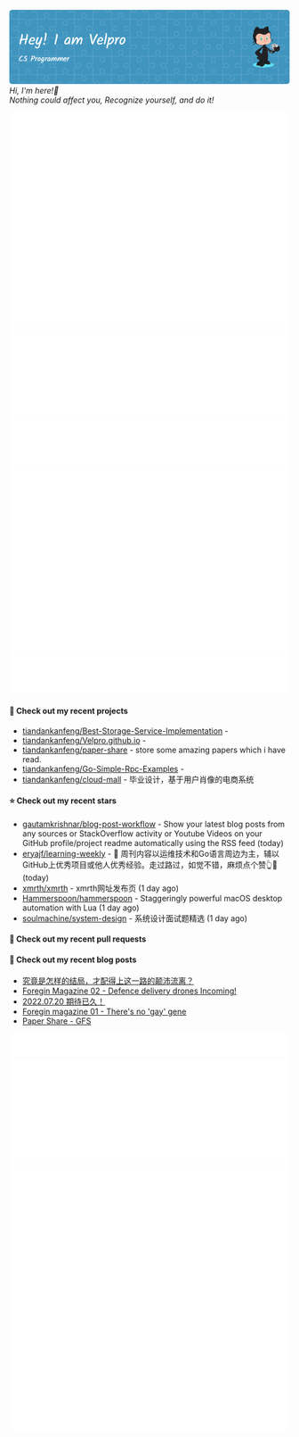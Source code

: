 ![Header](./github-header-image.png)
_Hi, I'm here!👋_
<br>
_Nothing could affect you, Recognize yourself, and do it!_



![Metrics](/github-metrics.svg)
![Metrics](/metrics.plugin.languages.details.svg)
![Metrics](/metrics.plugin.languages.recent.svg)
![Metrics](/metrics.plugin.stars.svg)
![Metrics](/metrics.plugin.topics.svg)
















#### 🌱 Check out my recent projects

- [tiandankanfeng/Best-Storage-Service-Implementation](https://github.com/tiandankanfeng/Best-Storage-Service-Implementation) - 
- [tiandankanfeng/Velpro.github.io](https://github.com/tiandankanfeng/Velpro.github.io) - 
- [tiandankanfeng/paper-share](https://github.com/tiandankanfeng/paper-share) - store some amazing papers which i have read.
- [tiandankanfeng/Go-Simple-Rpc-Examples](https://github.com/tiandankanfeng/Go-Simple-Rpc-Examples) - 
- [tiandankanfeng/cloud-mall](https://github.com/tiandankanfeng/cloud-mall) - 毕业设计，基于用户肖像的电商系统

#### ⭐ Check out my recent stars

- [gautamkrishnar/blog-post-workflow](https://github.com/gautamkrishnar/blog-post-workflow) - Show your latest blog posts from any sources or StackOverflow activity or Youtube Videos on your GitHub profile/project readme automatically using the RSS feed (today)
- [eryajf/learning-weekly](https://github.com/eryajf/learning-weekly) - 📝 周刊内容以运维技术和Go语言周边为主，辅以GitHub上优秀项目或他人优秀经验。走过路过，如觉不错，麻烦点个赞👆🌟 (today)
- [xmrth/xmrth](https://github.com/xmrth/xmrth) - xmrth网址发布页 (1 day ago)
- [Hammerspoon/hammerspoon](https://github.com/Hammerspoon/hammerspoon) - Staggeringly powerful macOS desktop automation with Lua (1 day ago)
- [soulmachine/system-design](https://github.com/soulmachine/system-design) - 系统设计面试题精选 (1 day ago)






#### 🔨 Check out my recent pull requests


#### 📜 Check out my recent blog posts

- [究竟是怎样的结局，才配得上这一路的颠沛流离？](https://liangye-xo.xyz/?p=863)
- [Foregin Magazine 02 - Defence delivery drones Incoming!](https://liangye-xo.xyz/?p=830)
- [2022.07.20 期待已久！](https://liangye-xo.xyz/?p=826)
- [Foregin magazine 01 - There&#39;s no &#39;gay&#39; gene](https://liangye-xo.xyz/?p=800)
- [Paper Share - GFS](https://liangye-xo.xyz/?p=774)


![Metrics](/metrics.plugin.achievements.svg)
![Metrics](/metrics.plugin.anilist.characters.svg)
![Metrics](/metrics.plugin.anilist.svg)

